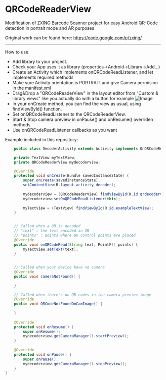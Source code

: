 QRCodeReaderView
================

Modification of ZXING Barcode Scanner project for easy Android QR-Code detection in portrait mode and AR purposes

Original work can be found here: https://code.google.com/p/zxing/

---

How to use:

- Add library to your project.
- Check your App uses it as library (properties->Android->Library->Add...)
- Create an Activity which implements onQRCodeReadListener, and let implements required methods
- Make sure Activity orientation is PORTRAIT and give Camera permision in the manifest.xml
- Drag&Drop a "QRCodeReaderView" in the layout editor from "Custom & library views" like you actually do with a button for example
![Image](../readme_images/add_view.png?raw=true)
- In your onCreate method, you can find the view as usual, using findViewById() function.
- Set onQRCodeReadListener to the QRCodeReaderView.
- Start & Stop camera preview in onPause() and onResume() overriden methods.
- Use onQRCodeReadListener callbacks as you want

Example included in this repository:

```java
	public class DecoderActivity extends Activity implements OnQRCodeReadListener {

    private TextView myTextView;
	private QRCodeReaderView mydecoderview;

	@Override
    protected void onCreate(Bundle savedInstanceState) {
        super.onCreate(savedInstanceState);
        setContentView(R.layout.activity_decoder);
        
        mydecoderview = (QRCodeReaderView) findViewById(R.id.qrdecoderview);
        mydecoderview.setOnQRCodeReadListener(this);
        
        myTextView = (TextView) findViewById(R.id.exampleTextView);
    }

    
    // Called when a QR is decoded
    // "text" : the text encoded in QR
    // "points" : points where QR control points are placed
	@Override
	public void onQRCodeRead(String text, PointF[] points) {
		myTextView.setText(text);
	}

	
	// Called when your device have no camera
	@Override
	public void cameraNotFound() {
		
	}

	// Called when there's no QR codes in the camera preview image
	@Override
	public void QRCodeNotFoundOnCamImage() {
		
	}
    
	@Override
	protected void onResume() {
		super.onResume();
		mydecoderview.getCameraManager().startPreview();
	}
	
	@Override
	protected void onPause() {
		super.onPause();
		mydecoderview.getCameraManager().stopPreview();
	}
}
```
